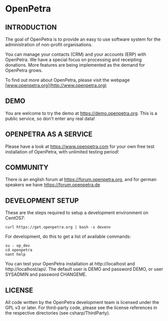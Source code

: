 OpenPetra
=========

INTRODUCTION
------------
The goal of OpenPetra is to provide an easy to use software system for the administration of non-profit organisations.

You can manage your contacts (CRM) and your accounts (ERP) with OpenPetra. We have a special focus on processing and receipting donations. More features are being implemented as the demand for OpenPetra grows.

To find out more about OpenPetra, please visit the webpage [www.openpetra.org](http://www.openpetra.org)

DEMO
----

You are welcome to try the demo at https://demo.openpetra.org. This is a public service, so don't enter any real data!

OPENPETRA AS A SERVICE
----------------------

Please have a look at https://www.openpetra.com for your own free test installation of OpenPetra, with unlimited testing period!

COMMUNITY
---------

There is an english forum at https://forum.openpetra.org, and for german speakers we have https://forum.openpetra.de

DEVELOPMENT SETUP
-----------------

These are the steps required to setup a development environment on CentOS7:

```
curl https://get.openpetra.org | bash -s devenv
```

For development, do this to get a list of available commands:

```
su - op_dev
cd openpetra
nant help
```

You can test your OpenPetra installation at http://localhost and http://localhost/api/. 
The default user is DEMO and password DEMO, or user SYSADMIN and password CHANGEME.

LICENSE
-------
All code written by the OpenPetra development team is licensed under the GPL v3 or later.
For third-party code, please see the license references in the respective directories (see csharp/ThirdParty).
